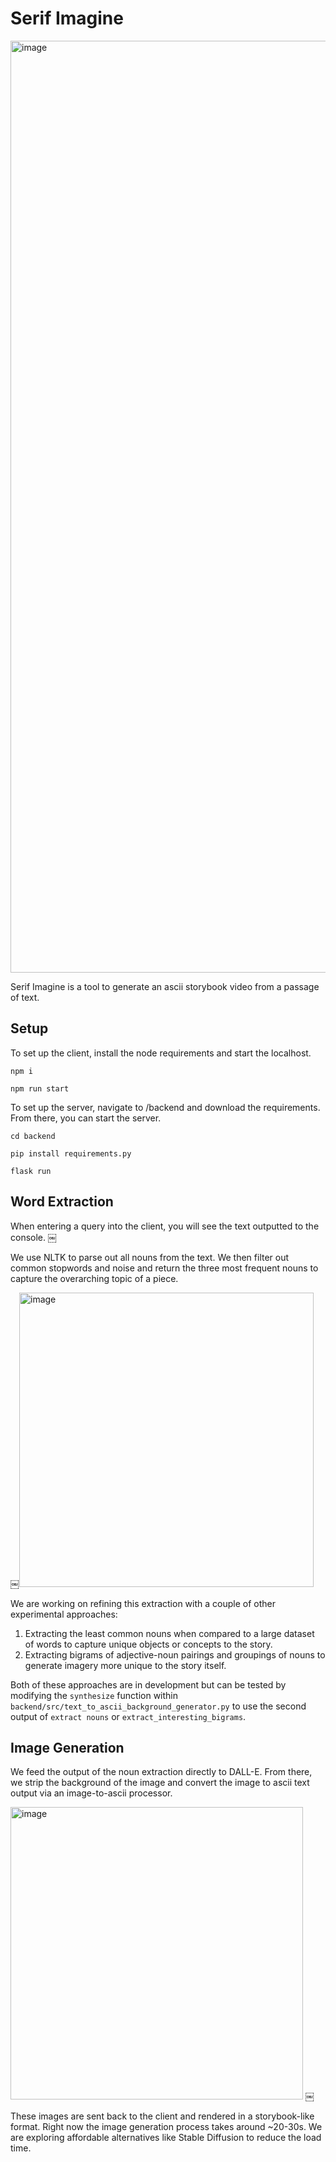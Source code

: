# Serif Imagine

<img width="1491" alt="image" src="https://github.com/mellyeliu/ascii-client/assets/64865235/91f49add-162b-4b16-a5b9-8183eab10493">

Serif Imagine is a tool to generate an ascii storybook video from a passage of text. 

## Setup
To set up the client, install the node requirements and start the localhost.

`npm i`

`npm run start`

To set up the server, navigate to /backend and download the requirements. From there, you can start the server.

`cd backend`

`pip install requirements.py`

`flask run`

## Word Extraction
When entering a query into the client, you will see the text outputted to the console. 
￼

We use NLTK to parse out all nouns from the text. We then filter out common stopwords and noise and return the three most frequent nouns to capture the overarching topic of a piece.

￼<img width="471" alt="image" src="https://github.com/mellyeliu/ascii-client/assets/64865235/c5603cfb-b95a-47b5-98ba-c270bbd5d1c9">

We are working on refining this extraction with a couple of other experimental approaches: 
1. Extracting the least common nouns when compared to a large dataset of words to capture unique objects or concepts to the story.
2. Extracting bigrams of adjective-noun pairings and groupings of nouns to generate imagery more unique to the story itself. 

Both of these approaches are in development but can be tested by modifying the `synthesize` function within `backend/src/text_to_ascii_background_generator.py` to use the second output of `extract nouns` or `extract_interesting_bigrams`.

## Image Generation
We feed the output of the noun extraction directly to DALL-E. From there, we strip the background of the image and convert the image to ascii text output via an image-to-ascii processor. 

<img width="468" alt="image" src="https://github.com/mellyeliu/ascii-client/assets/64865235/ee432dee-f504-4a2d-8bbd-05305d427822">
￼

These images are sent back to the client and rendered in a storybook-like format. Right now the image generation process takes around ~20-30s. We are exploring affordable alternatives like Stable Diffusion to reduce the load time. 
 
